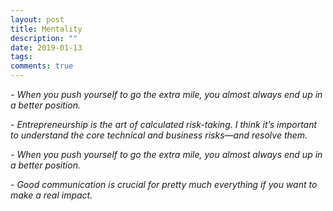 ```yaml
---
layout: post
title: Mentality
description: ""
date: 2019-01-13
tags: 
comments: true
---
```



*- When you push yourself to go the extra mile, you almost always end up in a better position.*

*- Entrepreneurship is the art of calculated risk-taking. I think it’s important to understand the core technical and business risks—and resolve them.*

*- When you push yourself to go the extra mile, you almost always end up in a better position.*

*- Good communication is crucial for pretty much everything if you want to make a real impact.*
